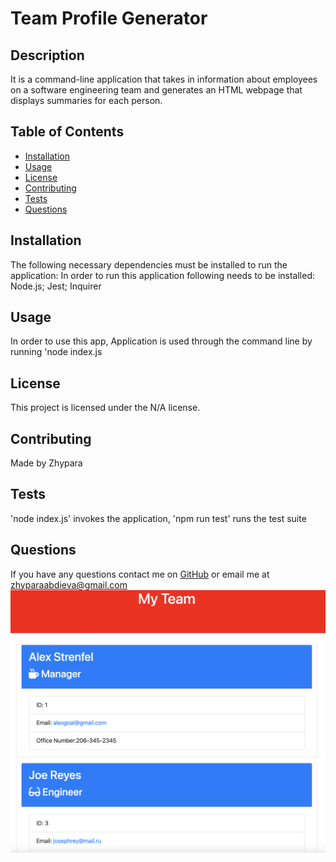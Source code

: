 # Team Profile Generator
  
  ## Description
  It is a command-line application that takes in information about employees on a software engineering team and generates an HTML webpage that displays summaries for each person. 
  ## Table of Contents
  * [Installation](#installation)
  * [Usage](#usage)
  * [License](#license)
  * [Contributing](#contributing)
  * [Tests](#tests)
  * [Questions](#questions)
  ## Installation
  The following necessary dependencies must be installed to run the application: 
  In order to run this application following needs to be installed: Node.js; Jest; Inquirer
  ## Usage
  In order to use this app,
   Application is used through the command line by running 'node index.js
  ## License
  This project is licensed under the N/A license.
  ## Contributing
  Made by Zhypara
  ## Tests 
  'node index.js' invokes the application, 'npm run test' runs the test suite
  ## Questions
  If you have any questions contact me on [GitHub](https://github.com/jypara-git)
  or email me at zhyparaabdieva@gmail.com
![alt text](https://github.com/jypara-git/Team-Profile-Generator/blob/main/images/Screen%20Shot%202021-04-11%20at%202.48.41%20PM.png)
